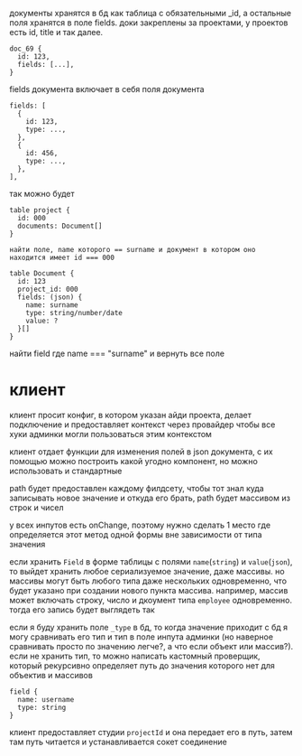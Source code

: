документы хранятся в бд как таблица с обязательными \_id, а остальные поля хранятся в поле fields. доки закреплены за проектами, у проектов есть id, title и так далее.

```
doc_69 {
  id: 123,
  fields: [...],
}
```

fields документа включает в себя поля документа

```
fields: [
  {
    id: 123,
    type: ...,
  },
  {
    id: 456,
    type: ...,
  },
],
```

так можно будет

```
table project {
  id: 000
  documents: Document[]
}

найти поле, name которого == surname и документ в котором оно находится имеет id === 000

table Document {
  id: 123
  project_id: 000
  fields: (json) {
    name: surname
    type: string/number/date
    value: ?
  }[]
}
```

найти field где name === "surname" и вернуть все поле

# клиент

клиент просит конфиг, в котором указан айди проекта, делает подключение и предоставляет контекст через провайдер чтобы все хуки админки могли пользоваться этим контекстом

клиент отдает функции для изменения полей в json документа, с их помощью можно построить какой угодно компонент, но можно использовать и стандартные

path будет предоставлен каждому филдсету, чтобы тот знал куда записывать новое значение и откуда его брать, path будет массивом из строк и чисел

у всех инпутов есть onChange, поэтому нужно сделать 1 место где определяется этот метод одной формы вне зависимости от типа значения

если хранить `Field` в форме таблицы с полями `name`(`string`) и `value`(`json`), то выйдет хранить любое сериализуемое значение, даже массивы. но массивы могут быть любого типа даже нескольких одновременно, что будет указано при создании нового пункта массива. например, массив может включать строку, число и дкоумент типа `employee` одновременно. тогда его запись будет выглядеть так

если я буду хранить поле `_type` в бд, то когда значение приходит с бд я могу сравнивать его тип и тип в поле инпута админки (но наверное сравнивать просто по значению легче?, а что если объект или массив?). если не хранить тип, то можно написать кастомный проверщик, который рекурсивно определяет путь до значения которого нет для объектив и массивов

```
field {
  name: username
  type: string
}
```

клиент предоставляет студии `projectId` и она передает его в путь, затем там путь читается и устанавливается сокет соединение
